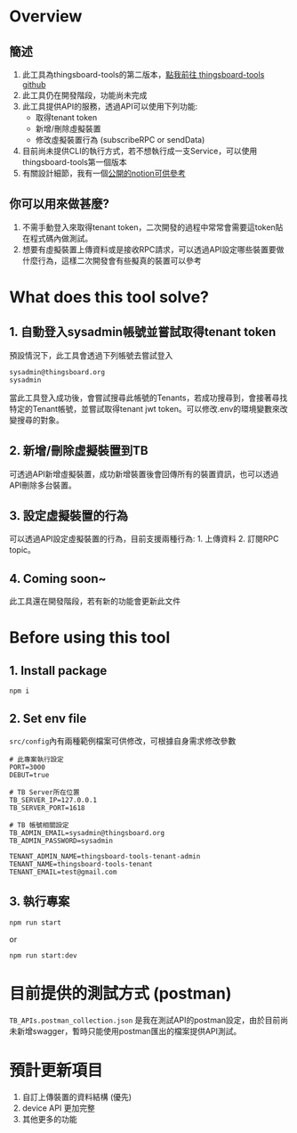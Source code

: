 # Overview
## 簡述
1. 此工具為thingsboard-tools的第二版本，[點我前往 thingsboard-tools github](https://github.com/a631953720/thingsboard-tools)
2. 此工具仍在開發階段，功能尚未完成
3. 此工具提供API的服務，透過API可以使用下列功能:
    - 取得tenant token
    - 新增/刪除虛擬裝置
    - 修改虛擬裝置行為 (subscribeRPC or sendData)
4. 目前尚未提供CLI的執行方式，若不想執行成一支Service，可以使用thingsboard-tools第一個版本
5. 有關設計細節，我有一個[公開的notion可供參考](https://faint-comet-8c5.notion.site/d88dde02820a4628adc03b4c76e35563)

## 你可以用來做甚麼?
1. 不需手動登入來取得tenant token，二次開發的過程中常常會需要這token貼在程式碼內做測試。
2. 想要有虛擬裝置上傳資料或是接收RPC請求，可以透過API設定哪些裝置要做什麼行為，這樣二次開發會有些擬真的裝置可以參考


# What does this tool solve?
## 1. 自動登入sysadmin帳號並嘗試取得tenant token
預設情況下，此工具會透過下列帳號去嘗試登入
```
sysadmin@thingsboard.org
sysadmin
```
當此工具登入成功後，會嘗試搜尋此帳號的Tenants，若成功搜尋到，會接著尋找特定的Tenant帳號，並嘗試取得tenant jwt token。可以修改.env的環境變數來改變搜尋的對象。

## 2. 新增/刪除虛擬裝置到TB
可透過API新增虛擬裝置，成功新增裝置後會回傳所有的裝置資訊，也可以透過API刪除多台裝置。

## 3. 設定虛擬裝置的行為
可以透過API設定虛擬裝置的行為，目前支援兩種行為: 1. 上傳資料 2. 訂閱RPC topic。

## 4. Coming soon~
此工具還在開發階段，若有新的功能會更新此文件


# Before using this tool
## 1. Install package
```
npm i
```

## 2. Set env file
`src/config`內有兩種範例檔案可供修改，可根據自身需求修改參數
```
# 此專案執行設定
PORT=3000
DEBUT=true

# TB Server所在位置
TB_SERVER_IP=127.0.0.1
TB_SERVER_PORT=1618

# TB 帳號相關設定
TB_ADMIN_EMAIL=sysadmin@thingsboard.org
TB_ADMIN_PASSWORD=sysadmin

TENANT_ADMIN_NAME=thingsboard-tools-tenant-admin
TENANT_NAME=thingsboard-tools-tenant
TENANT_EMAIL=test@gmail.com
```

## 3. 執行專案
```
npm run start
```
or
```
npm run start:dev
```


# 目前提供的測試方式 (postman)
`TB_APIs.postman_collection.json` 是我在測試API的postman設定，由於目前尚未新增swagger，暫時只能使用postman匯出的檔案提供API測試。

# 預計更新項目
1. 自訂上傳裝置的資料結構 (優先)
2. device API 更加完整
3. 其他更多的功能

<!-- ## 3. APIs

### 1. POST create devices
會根據輸入的設定自動新增裝置到TB，會以流水號的方式新增裝置，ex: deviceName-0 deviceName-1 ...

body: 
```
{
    "deviceCount": number,
    "deviceName": string,
    "deviceType": string
}
```

### 2. DEL delete devices
會根據輸入的參數刪除特定裝置

body:
```
"deviceList": [
    {
        "id": string
    },
]
```
or
```
"deviceList": ["string"]
```

### 3. GET get devices
目前不需要帶入參數

### 4. POST set device action
會根據輸入的參數修改裝置的行為，若此裝置沒有連線到TB，就會建立連線，action若為空陣列則是只保持連線，甚麼事情都不做

```
"deviceList": [
    {
        "name": string,
        "id": string,
        "token": string,
        "action": Array<"subscribeRPC" | "sendData">
    }
]
```

### 5. GET autoLoginTenant
目前不需要帶入參數 -->
